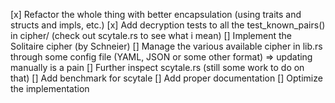 [x] Refactor the whole thing with better encapsulation (using traits and structs and impls, etc.)
[x] Add decryption tests to all the test_known_pairs() in cipher/ (check out scytale.rs to see what i mean)
[] Implement the Solitaire cipher (by Schneier)
[] Manage the various available cipher in lib.rs through some config file (YAML, JSON or some other format) => updating manually is a pain
[] Further inspect scytale.rs (still some work to do on that)
[] Add benchmark for scytale
[] Add proper documentation
[] Optimize the implementation
